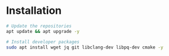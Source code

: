# Installation

```bash
# Update the repositories
apt update && apt upgrade -y
```

```bash
# Install developer packages
sudo apt install wget jq git libclang-dev libpq-dev cmake -y
```
